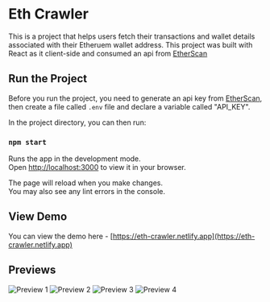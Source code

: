 # Eth Crawler
This is a project that helps users fetch their transactions and wallet details associated with their Etheruem wallet address. This project was built with React as it client-side and consumed an api from [EtherScan](https://ethercan.io)

## Run the Project

Before you run the project, you need to generate an api key from [EtherScan](https://ethercan.io), then create a file called `.env` file and declare a variable called "API_KEY".

In the project directory, you can then run:

### `npm start`

Runs the app in the development mode.\
Open [http://localhost:3000](http://localhost:3000) to view it in your browser.

The page will reload when you make changes.\
You may also see any lint errors in the console.


## View Demo
You can view the demo here - [https://eth-crawler.netlify.app](https://eth-crawler.netlify.app) 


## Previews

![Preview 1](./Previews/preview-1.png)
![Preview 2](./Previews/preview-2.png)
![Preview 3](./Previews/preview-3.png)
![Preview 4](./Previews/preview-4.png)